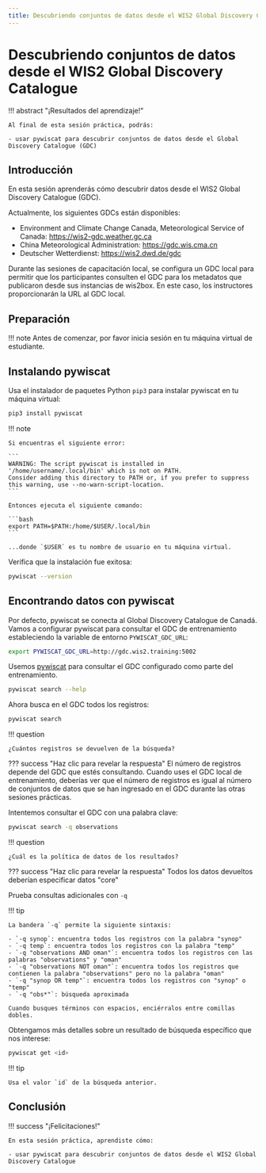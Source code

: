 ```yaml
---
title: Descubriendo conjuntos de datos desde el WIS2 Global Discovery Catalogue
---
```


# Descubriendo conjuntos de datos desde el WIS2 Global Discovery Catalogue

!!! abstract "¡Resultados del aprendizaje!"

    Al final de esta sesión práctica, podrás:

    - usar pywiscat para descubrir conjuntos de datos desde el Global Discovery Catalogue (GDC)

## Introducción

En esta sesión aprenderás cómo descubrir datos desde el WIS2 Global Discovery Catalogue (GDC).

Actualmente, los siguientes GDCs están disponibles:

- Environment and Climate Change Canada, Meteorological Service of Canada: <https://wis2-gdc.weather.gc.ca>
- China Meteorological Administration: <https://gdc.wis.cma.cn>
- Deutscher Wetterdienst: <https://wis2.dwd.de/gdc>

Durante las sesiones de capacitación local, se configura un GDC local para permitir que los participantes consulten el GDC para los metadatos que publicaron desde sus instancias de wis2box. En este caso, los instructores proporcionarán la URL al GDC local.

## Preparación

!!! note
    Antes de comenzar, por favor inicia sesión en tu máquina virtual de estudiante.

## Instalando pywiscat

Usa el instalador de paquetes Python `pip3` para instalar pywiscat en tu máquina virtual:
```bash
pip3 install pywiscat
```

!!! note

    Si encuentras el siguiente error:

    ```
    WARNING: The script pywiscat is installed in '/home/username/.local/bin' which is not on PATH.
    Consider adding this directory to PATH or, if you prefer to suppress this warning, use --no-warn-script-location.
    ```

    Entonces ejecuta el siguiente comando:

    ```bash
    export PATH=$PATH:/home/$USER/.local/bin
    ```

    ...donde `$USER` es tu nombre de usuario en tu máquina virtual.

Verifica que la instalación fue exitosa:

```bash
pywiscat --version
```

## Encontrando datos con pywiscat

Por defecto, pywiscat se conecta al Global Discovery Catalogue de Canadá. Vamos a configurar pywiscat para consultar el GDC de entrenamiento estableciendo la variable de entorno `PYWISCAT_GDC_URL`:

```bash
export PYWISCAT_GDC_URL=http://gdc.wis2.training:5002
```

Usemos [pywiscat](https://github.com/wmo-im/pywiscat) para consultar el GDC configurado como parte del entrenamiento.

```bash
pywiscat search --help
```

Ahora busca en el GDC todos los registros:

```bash
pywiscat search
```

!!! question

    ¿Cuántos registros se devuelven de la búsqueda?

??? success "Haz clic para revelar la respuesta"
    El número de registros depende del GDC que estés consultando. Cuando uses el GDC local de entrenamiento, deberías ver que el número de registros es igual al número de conjuntos de datos que se han ingresado en el GDC durante las otras sesiones prácticas.

Intentemos consultar el GDC con una palabra clave:

```bash
pywiscat search -q observations
```

!!! question

    ¿Cuál es la política de datos de los resultados?

??? success "Haz clic para revelar la respuesta"
    Todos los datos devueltos deberían especificar datos "core"

Prueba consultas adicionales con `-q`

!!! tip

    La bandera `-q` permite la siguiente sintaxis:

    - `-q synop`: encuentra todos los registros con la palabra "synop"
    - `-q temp`: encuentra todos los registros con la palabra "temp"
    - `-q "observations AND oman"`: encuentra todos los registros con las palabras "observations" y "oman"
    - `-q "observations NOT oman"`: encuentra todos los registros que contienen la palabra "observations" pero no la palabra "oman"
    - `-q "synop OR temp"`: encuentra todos los registros con "synop" o "temp"
    - `-q "obs*"`: búsqueda aproximada

    Cuando busques términos con espacios, enciérralos entre comillas dobles.

Obtengamos más detalles sobre un resultado de búsqueda específico que nos interese:

```bash
pywiscat get <id>
```

!!! tip

    Usa el valor `id` de la búsqueda anterior.

## Conclusión

!!! success "¡Felicitaciones!"

    En esta sesión práctica, aprendiste cómo:

    - usar pywiscat para descubrir conjuntos de datos desde el WIS2 Global Discovery Catalogue